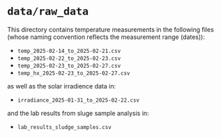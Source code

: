 # `data/raw_data`

This directory contains temperature measurements in the following files (whose naming convention reflects the measurement range (dates)):

- `temp_2025-02-14_to_2025-02-21.csv`
- `temp_2025-02-22_to_2025-02-23.csv`
- `temp_2025-02-23_to_2025-02-27.csv`
- `temp_hx_2025-02-23_to_2025-02-27.csv`

as well as the solar irradience data in:

- `irradiance_2025-01-31_to_2025-02-22.csv`

and the lab results from sluge sample analysis in:

- `lab_results_sludge_samples.csv`